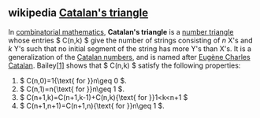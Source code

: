 



## wikipedia [Catalan's triangle](https://en.wikipedia.org/wiki/Catalan%27s_triangle)

 In [combinatorial mathematics](https://en.wikipedia.org/wiki/Combinatorics), **Catalan's triangle** is a [number triangle](https://en.wikipedia.org/wiki/Number_triangle) whose entries $ C(n,k) $ give the number of strings consisting of *n* X's and *k* Y's such that no initial segment of the string has more Y's than X's. It is a generalization of the [Catalan numbers](https://en.wikipedia.org/wiki/Catalan_numbers), and is named after [Eugène Charles Catalan](https://en.wikipedia.org/wiki/Eugène_Charles_Catalan). Bailey[[1\]](https://en.wikipedia.org/wiki/Catalan's_triangle#cite_note-Bailey1996-1) shows that $ C(n,k) $ satisfy the following properties: 

1. $ C(n,0)=1{\text{ for }}n\geq 0 $.
2. $ C(n,1)=n{\text{ for }}n\geq 1 $.
3. $ C(n+1,k)=C(n+1,k-1)+C(n,k){\text{ for }}1<k<n+1 $
4. $ C(n+1,n+1)=C(n+1,n){\text{ for }}n\geq 1 $.


